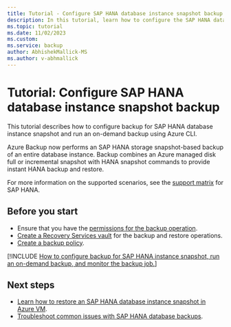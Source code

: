 ```yaml
---
title: Tutorial - Configure SAP HANA database instance snapshot backup 
description: In this tutorial, learn how to configure the SAP HANA database instance snapshot backup and run an on-demand backup.
ms.topic: tutorial
ms.date: 11/02/2023
ms.custom:
ms.service: backup
author: AbhishekMallick-MS
ms.author: v-abhmallick
---
```


# Tutorial: Configure SAP HANA database instance snapshot backup

This tutorial describes how to configure backup for SAP HANA database instance snapshot and run an on-demand backup using Azure CLI.

Azure Backup now performs an SAP HANA storage snapshot-based backup of an entire database instance. Backup combines an Azure managed disk full or incremental snapshot with HANA snapshot commands to provide instant HANA backup and restore.

For more information on the supported scenarios, see the [support matrix](./sap-hana-backup-support-matrix.md#scenario-support) for SAP HANA.

## Before you start

- Ensure that you have the [permissions for the backup operation](sap-hana-database-instances-backup.md#permissions-required-for-backup).
- [Create a Recovery Services vault](sap-hana-database-instances-backup.md#create-a-recovery-services-vault) for the backup and restore operations.
- [Create a backup policy](sap-hana-database-instances-backup.md#create-a-policy).

[!INCLUDE [How to configure backup for SAP HANA instance snapshot, run an on-demand backup, and monitor the backup job.](../../includes/backup-azure-configure-sap-hana-database-instance-backup.md)]

## Next steps

- [Learn how to restore an SAP HANA database instance snapshot in Azure VM](sap-hana-database-instances-restore.md).
- [Troubleshoot common issues with SAP HANA database backups](backup-azure-sap-hana-database-troubleshoot.md).
